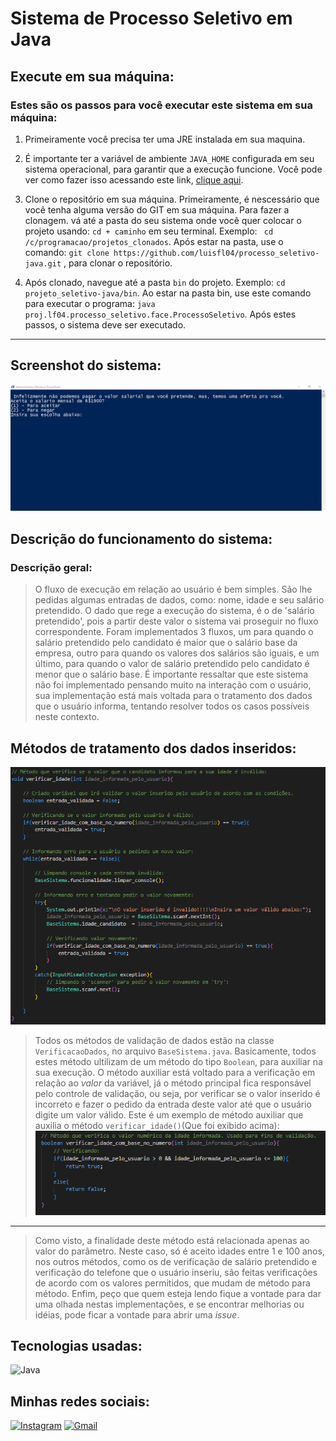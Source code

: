 # Sistema de Processo Seletivo em Java

## Execute em sua máquina:

### Estes são os passos para você executar este sistema em sua máquina:

1. Primeiramente você precisa ter uma JRE instalada em sua maquina.

2. É importante ter a variável de ambiente ``JAVA_HOME`` configurada em seu sistema operacional, para garantir que a execução funcione. Você pode ver como fazer isso acessando este link, [clique aqui](https://www.alura.com.br/artigos/configurar-variaveis-ambiente-windows-linux-macos?utm_term=&utm_campaign=%5BSearch%5D+%5BPerformance%5D+-+Dynamic+Search+Ads+-+Artigos+e+Conte%C3%BAdos&utm_source=adwords&utm_medium=ppc&hsa_acc=7964138385&hsa_cam=11384329873&hsa_grp=111087461203&hsa_ad=699128146778&hsa_src=g&hsa_tgt=dsa-2276348409543&hsa_kw=&hsa_mt=&hsa_net=adwords&hsa_ver=3&gad_source=1&gclid=Cj0KCQjwxqayBhDFARIsAANWRnTzYppbCT9tcLTm5Tf9eqgY-sB17JnPwh_HtDHI8ctyf5nyB9dhPE8aAtuREALw_wcB).

3. Clone o repositório em sua máquina. Primeiramente, é nescessário que você tenha alguma versão do GIT em sua máquina. Para fazer a clonagem. vá até a pasta do seu sistema onde você quer colocar o projeto usando: ``cd + caminho`` em seu terminal. Exemplo: `` cd /c/programacao/projetos_clonados``. Após estar na pasta, use o comando: ``` git clone https://github.com/luisfl04/processo_seletivo-java.git ``` , para clonar o repositório.   

4. Após clonado, navegue até a pasta ``bin`` do projeto. Exemplo: ``` cd projeto_seletivo-java/bin ```. Ao estar na pasta bin, use este comando para executar o programa: ``` java proj.lf04.processo_seletivo.face.ProcessoSeletivo ```. Após estes passos, o sistema deve ser executado.
---
## Screenshot do sistema:
![foto ilustrativa do sistema](./imagem/foto_ilustrativa_do_sistema.PNG)

## Descrição do funcionamento do sistema:

### Descrição geral:

> O fluxo de execução em relação ao usuário é bem simples. São lhe pedidas algumas entradas de dados, como: nome, idade e seu salário pretendido. O dado que rege a execução do sistema, é o de 'salário pretendido', pois a partir deste valor o sistema vai proseguir no fluxo correspondente. Foram implementados 3 fluxos, um para quando o salário pretendido pelo candidato é maior que o salário base da empresa, outro para quando os valores dos salários são iguais, e um último, para quando o valor de salário pretendido pelo candidato é menor que o salário base. É importante ressaltar que este sistema não foi implementado pensando muito na interação com o usuário, sua implementação está mais voltada para o tratamento dos dados que o usuário informa, tentando resolver todos os casos possíveis neste contexto.

## Métodos de tratamento dos dados inseridos:

![Exemplo de método de verificação](./imagem/exemplo_de_metodo_de_verificacao.PNG)
> Todos os métodos de validação de dados estão na classe ``VerificacaoDados``, no arquivo ``BaseSistema.java``. Basicamente, todos estes método ultilizam de um método do tipo ``Boolean``, para auxiliar na sua execução. O método auxiliar está voltado para a verificação em relação ao *valor* da variável, já o método principal fica responsável pelo controle de validação, ou seja, por verificar se o valor inserido é incorreto e fazer o pedido da entrada deste valor até que o usuário digite um valor válido. Este é um exemplo de método auxiliar que auxilia o método ``verificar_idade()``(Que foi exibido acima):
![Exemplo de método auxiliar](./imagem/exemplo_de_metodo_auxiliar.PNG)

---

>Como visto, a finalidade deste método está relacionada apenas ao valor do parâmetro. Neste caso, só é aceito idades entre 1 e 100 anos, nos outros métodos, como os de verificação de salário pretendido e verificação do telefone que o usuário inseriu, são feitas verificações de acordo com os valores permitidos, que mudam de método para método. Enfim, peço que quem esteja lendo fique a vontade para dar uma olhada nestas implementações, e se encontrar melhorias ou idéias, pode ficar a vontade para abrir uma *issue*.

## Tecnologias usadas:
![Java](https://img.shields.io/badge/java-%23ED8B00.svg?style=for-the-badge&logo=openjdk&logoColor=white)

## Minhas redes sociais:
[![Instagram](https://img.shields.io/badge/-Instagram-000?style=for-the-badge&logo=instagram&logoColor=FFF&color:FFF)](https://www.instagram.com/luisfl04_/) 
[![Gmail](https://img.shields.io/badge/Gmail-D14836?style=for-the-badge&logo=gmail&logoColor=white)](mailto:luisfelipecontato08@gmail.com)

















































































